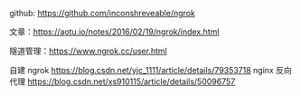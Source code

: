 github: https://github.com/inconshreveable/ngrok

文章：https://aotu.io/notes/2016/02/19/ngrok/index.html

隧道管理：https://www.ngrok.cc/user.html

自建 ngrok https://blog.csdn.net/yjc_1111/article/details/79353718
nginx 反向代理 https://blog.csdn.net/xs910115/article/details/50096757
